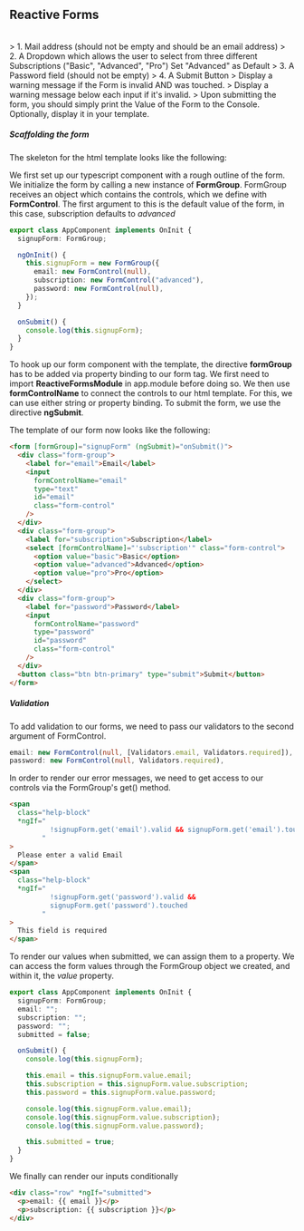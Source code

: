 ## Reactive Forms

<br>
> 1. Mail address (should not be empty and should be an email address)
> 2. A Dropdown which allows the user to select from three different Subscriptions ("Basic", "Advanced", "Pro") Set "Advanced" as Default
> 3. A Password field (should not be empty)
> 4. A Submit Button
> Display a warning message if the Form is invalid AND was touched.
> Display a warning message below each input if it's invalid.
> Upon submitting the form, you should simply print the Value of the Form to the Console. Optionally, display it in your template.

##### Scaffolding the form

The skeleton for the html template looks like the following:

We first set up our typescript component with a rough outline of the form. We initialize the form by calling a new instance of **FormGroup**. FormGroup receives an object which contains the controls, which we define with **FormControl**. The first argument to this is the default value of the form, in this case, subscription defaults to _advanced_

```typescript
export class AppComponent implements OnInit {
  signupForm: FormGroup;

  ngOnInit() {
    this.signupForm = new FormGroup({
      email: new FormControl(null),
      subscription: new FormControl("advanced"),
      password: new FormControl(null),
    });
  }

  onSubmit() {
    console.log(this.signupForm);
  }
}
```

To hook up our form component with the template, the directive **formGroup** has to be added via property binding to our form tag. We first need to import **ReactiveFormsModule** in app.module before doing so. We then use **formControlName** to connect the controls to our html template. For this, we can use either string or property binding. To submit the form, we use the directive **ngSubmit**.

The template of our form now looks like the following:

```html
<form [formGroup]="signupForm" (ngSubmit)="onSubmit()">
  <div class="form-group">
    <label for="email">Email</label>
    <input
      formControlName="email"
      type="text"
      id="email"
      class="form-control"
    />
  </div>
  <div class="form-group">
    <label for="subscription">Subscription</label>
    <select [formControlName]="'subscription'" class="form-control">
      <option value="basic">Basic</option>
      <option value="advanced">Advanced</option>
      <option value="pro">Pro</option>
    </select>
  </div>
  <div class="form-group">
    <label for="password">Password</label>
    <input
      formControlName="password"
      type="password"
      id="password"
      class="form-control"
    />
  </div>
  <button class="btn btn-primary" type="submit">Submit</button>
</form>
```

##### Validation

To add validation to our forms, we need to pass our validators to the second argument of FormControl.

```typescript
email: new FormControl(null, [Validators.email, Validators.required]),
password: new FormControl(null, Validators.required),
```

In order to render our error messages, we need to get access to our controls via the FormGroup's get() method.

```html
<span
  class="help-block"
  *ngIf="
          !signupForm.get('email').valid && signupForm.get('email').touched
        "
>
  Please enter a valid Email
</span>
<span
  class="help-block"
  *ngIf="
          !signupForm.get('password').valid &&
          signupForm.get('password').touched
        "
>
  This field is required
</span>
```

To render our values when submitted, we can assign them to a property. We can access the form values through the FormGroup object we created, and within it, the _value_ property.

```typescript
export class AppComponent implements OnInit {
  signupForm: FormGroup;
  email: "";
  subscription: "";
  password: "";
  submitted = false;

  onSubmit() {
    console.log(this.signupForm);

    this.email = this.signupForm.value.email;
    this.subscription = this.signupForm.value.subscription;
    this.password = this.signupForm.value.password;

    console.log(this.signupForm.value.email);
    console.log(this.signupForm.value.subscription);
    console.log(this.signupForm.value.password);

    this.submitted = true;
  }
}
```

We finally can render our inputs conditionally

```html
<div class="row" *ngIf="submitted">
  <p>email: {{ email }}</p>
  <p>subscription: {{ subscription }}</p>
</div>
```
